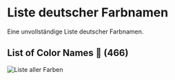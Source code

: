 # Liste deutscher Farbnamen
Eine unvollständige Liste deutscher Farbnamen.

## List of Color Names 🔖 (**466**)

![Liste aller Farben](colors.svg "Liste von allen deutschen Farben")
